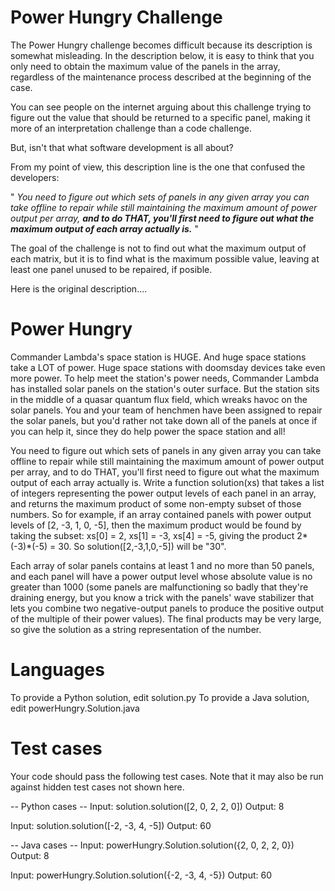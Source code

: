 Power Hungry Challenge
============

The Power Hungry challenge becomes difficult because its description is somewhat misleading.
In the description below, it is easy to think that you only need to obtain the maximum value of the panels in the array, regardless of the maintenance process described at the beginning of the case. 

You can see people on the internet arguing about this challenge trying to figure out the value that should be returned to a specific panel, making it more of an interpretation challenge than a code challenge.

But, isn't that what software development is all about?

From my point of view, this description line is the one that confused the developers:

"<i> You need to figure out which sets of panels in any given array you can take offline to repair while still maintaining the maximum amount of power output per array, <b>and to do THAT, you'll first need to figure out what the maximum output of each array actually is.</b> </i> "

The goal of the challenge is not to find out what the maximum output of each matrix, but it is to find what is the maximum possible value, leaving at least one panel unused to be repaired, if posible.

Here is the original description....

Power Hungry
============

Commander Lambda's space station is HUGE. And huge space stations take a LOT of power. Huge space stations with doomsday devices take even more power. To help meet the station's power needs, Commander Lambda has installed solar panels on the station's outer surface. But the station sits in the middle of a quasar quantum flux field, which wreaks havoc on the solar panels. You and your team of henchmen have been assigned to repair the solar panels, but you'd rather not take down all of the panels at once if you can help it, since they do help power the space station and all!

You need to figure out which sets of panels in any given array you can take offline to repair while still maintaining the maximum amount of power output per array, and to do THAT, you'll first need to figure out what the maximum output of each array actually is. Write a function solution(xs) that takes a list of integers representing the power output levels of each panel in an array, and returns the maximum product of some non-empty subset of those numbers. So for example, if an array contained panels with power output levels of [2, -3, 1, 0, -5], then the maximum product would be found by taking the subset: xs[0] = 2, xs[1] = -3, xs[4] = -5, giving the product 2*(-3)*(-5) = 30.  So solution([2,-3,1,0,-5]) will be "30".

Each array of solar panels contains at least 1 and no more than 50 panels, and each panel will have a power output level whose absolute value is no greater than 1000 (some panels are malfunctioning so badly that they're draining energy, but you know a trick with the panels' wave stabilizer that lets you combine two negative-output panels to produce the positive output of the multiple of their power values). The final products may be very large, so give the solution as a string representation of the number.

Languages
=========

To provide a Python solution, edit solution.py
To provide a Java solution, edit powerHungry.Solution.java

Test cases
==========
Your code should pass the following test cases.
Note that it may also be run against hidden test cases not shown here.

-- Python cases --
Input:
solution.solution([2, 0, 2, 2, 0])
Output:
    8

Input:
solution.solution([-2, -3, 4, -5])
Output:
    60

-- Java cases --
Input:
powerHungry.Solution.solution({2, 0, 2, 2, 0})
Output:
    8

Input:
powerHungry.Solution.solution({-2, -3, 4, -5})
Output:
    60

